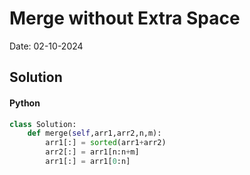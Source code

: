 
# Merge without Extra Space

Date: 02-10-2024

## Solution
#### Python
```python
class Solution:
    def merge(self,arr1,arr2,n,m):
        arr1[:] = sorted(arr1+arr2)
        arr2[:] = arr1[n:n+m]
        arr1[:] = arr1[0:n]
```
        